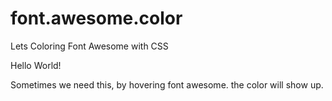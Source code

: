 # font.awesome.color
Lets Coloring Font Awesome with CSS

Hello World!

Sometimes we need this, 
by hovering font awesome.
the color will show up.
